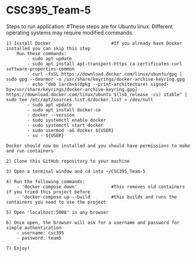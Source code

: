 # CSC395_Team-5

Steps to run application:                   #These steps are for Ubuntu linux. Different operating systems may require modified commands. 

    1) Install Docker                       #If you already have Docker installed you can skip this step
        Run these commands:
            - sudo apt update
            - sudo apt install apt-transport-https ca-certificates curl software-properties-common
            - curl -fsSL https://download.docker.com/linux/ubuntu/gpg | sudo gpg --dearmor -o /usr/share/keyrings/docker-archive-keyring.gpg
            - echo "deb [arch=$(dpkg --print-architecture) signed-by=/usr/share/keyrings/docker-archive-keyring.gpg] https://download.docker.com/linux/ubuntu $(lsb_release -cs) stable" | sudo tee /etc/apt/sources.list.d/docker.list > /dev/null
            - sudo apt update
            - sudo apt install docker-ce
            - docker --version
            - sudo systemctl enable docker
            - sudo systemctl start docker
            - sudo usermod -aG docker ${USER}
            - su - ${USER}

    Docker should now be installed and you should have permissions to make and run containers
    
    2) Clone this GitHub repository to your machine

    3) Open a terminal window and cd into ~/CSC395_Team-5

    4) Run the following commands:
        - 'docker-compose down'             #this removes old containers if you tried this project before
        - 'docker-compose up --build        #this builds and runs the containers you need to use the project

    5) Open 'localhost:5000' in any browser

    6) Once open, the browser will ask for a username and password for simple authentication
        - username: csc395
        - password: team5

    7) Enjoy!
